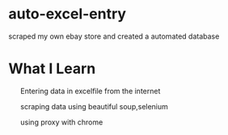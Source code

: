 # auto-excel-entry
scraped my own ebay store and created a automated database  <br>
<H1>What I Learn</h1>
<ul>Entering data in excelfile from the internet</ul>
<ul>scraping data using beautiful soup,selenium</ul>
<ul>using proxy with chrome</ul>
